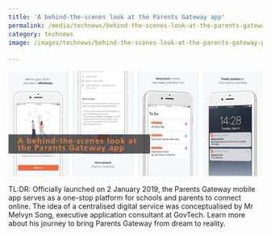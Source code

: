```yaml
---
title: 'A behind-the-scenes look at the Parents Gateway app'
permalink: /media/technews/behind-the-scenes-look-at-the-parents-gateway-app
category: technews
image: /images/technews/behind-the-scenes-look-at-the-parents-gateway-part1.jpg

---
```



![A behind-the-scenes look at the Parents Gateway app](/images/technews/behind-the-scenes-look-at-the-parents-gateway-part1.jpg)
      
TL:DR: Officially launched on 2 January 2019, the Parents Gateway mobile app serves as a one-stop platform for schools and parents to connect online. The idea of a centralised digital service was conceptualised by Mr Melvyn Song, executive application consultant at GovTech. Learn more about his journey to bring Parents Gateway from dream to reality.
